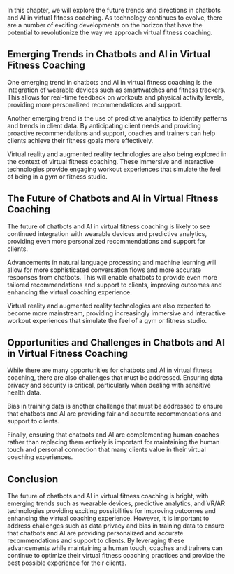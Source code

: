 
In this chapter, we will explore the future trends and directions in chatbots and AI in virtual fitness coaching. As technology continues to evolve, there are a number of exciting developments on the horizon that have the potential to revolutionize the way we approach virtual fitness coaching.

Emerging Trends in Chatbots and AI in Virtual Fitness Coaching
--------------------------------------------------------------

One emerging trend in chatbots and AI in virtual fitness coaching is the integration of wearable devices such as smartwatches and fitness trackers. This allows for real-time feedback on workouts and physical activity levels, providing more personalized recommendations and support.

Another emerging trend is the use of predictive analytics to identify patterns and trends in client data. By anticipating client needs and providing proactive recommendations and support, coaches and trainers can help clients achieve their fitness goals more effectively.

Virtual reality and augmented reality technologies are also being explored in the context of virtual fitness coaching. These immersive and interactive technologies provide engaging workout experiences that simulate the feel of being in a gym or fitness studio.

The Future of Chatbots and AI in Virtual Fitness Coaching
---------------------------------------------------------

The future of chatbots and AI in virtual fitness coaching is likely to see continued integration with wearable devices and predictive analytics, providing even more personalized recommendations and support for clients.

Advancements in natural language processing and machine learning will allow for more sophisticated conversation flows and more accurate responses from chatbots. This will enable chatbots to provide even more tailored recommendations and support to clients, improving outcomes and enhancing the virtual coaching experience.

Virtual reality and augmented reality technologies are also expected to become more mainstream, providing increasingly immersive and interactive workout experiences that simulate the feel of a gym or fitness studio.

Opportunities and Challenges in Chatbots and AI in Virtual Fitness Coaching
---------------------------------------------------------------------------

While there are many opportunities for chatbots and AI in virtual fitness coaching, there are also challenges that must be addressed. Ensuring data privacy and security is critical, particularly when dealing with sensitive health data.

Bias in training data is another challenge that must be addressed to ensure that chatbots and AI are providing fair and accurate recommendations and support to clients.

Finally, ensuring that chatbots and AI are complementing human coaches rather than replacing them entirely is important for maintaining the human touch and personal connection that many clients value in their virtual coaching experiences.

Conclusion
----------

The future of chatbots and AI in virtual fitness coaching is bright, with emerging trends such as wearable devices, predictive analytics, and VR/AR technologies providing exciting possibilities for improving outcomes and enhancing the virtual coaching experience. However, it is important to address challenges such as data privacy and bias in training data to ensure that chatbots and AI are providing personalized and accurate recommendations and support to clients. By leveraging these advancements while maintaining a human touch, coaches and trainers can continue to optimize their virtual fitness coaching practices and provide the best possible experience for their clients.

